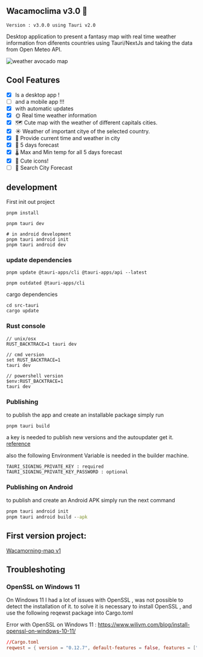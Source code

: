 ## Wacamoclima v3.0 🥑

```Version : v3.0.0 using Tauri v2.0```

Desktop application to present a fantasy map with real time weather information fron diferents countries using Tauri/NextJs and taking the data from Open Meteo API.

![weather avocado map](./docs/mappreview.png)

## Cool Features

- [x] Is a desktop app !
- [ ] and a mobile app !!!
- [x] with automatic updates
- [x] 🌞 Real time weather information
- [x] 🗺️ Cute map with the weather of different capitals cities.
- [x] ☀️ Weather of important citye of the selected country.
- [x] 📅 Provide current time and weather in city
- [x] 🔮 5 days forecast
- [x] 🌡 Max and Min temp for all 5 days forecast
- [x] 🌈 Cute icons!
- [ ] 🔎 Search City Forecast

## development

First init out project

```
pnpm install

pnpm tauri dev

# in android development
pnpm tauri android init
pnpm tauri android dev
```

### update dependencies

```
pnpm update @tauri-apps/cli @tauri-apps/api --latest

pnpm outdated @tauri-apps/cli
```

cargo dependencies

```
cd src-tauri
cargo update
```

### Rust console

```
// unix/osx
RUST_BACKTRACE=1 tauri dev

// cmd version
set RUST_BACKTRACE=1
tauri dev

// powershell version
$env:RUST_BACKTRACE=1
tauri dev
```

### Publishing
to publish the app and create an installable package simply run

```
pnpm tauri build
```

a key is needed to publish new versions and the autoupdater get it.
[reference](https://tauri.app/v1/guides/distribution/updater/)

also the following Environment  Variable is needed in the builder machine.

```
TAURI_SIGNING_PRIVATE_KEY : required
TAURI_SIGNING_PRIVATE_KEY_PASSWORD : optional
```
### Publishing on Android

to publish and create an Android APK simply run the next command

```cmd
pnpm tauri android init
pnpm tauri android build --apk
```


## First version project: 
[Wacamorning-map v1](https://github.com/msierraltav/waca-morning/tree/vue-first-version/wacamoclima-ui)


## Troubleshoting


### OpenSSL on Windows 11

On Windows 11 I had a lot of issues with OpenSSL , was not possible to detect the installation of it.
to solve it is necessary to install OpenSSL , and use the following reqewst package into Cargo.toml

Error with OpenSSL on Windows 11 : https://www.wilivm.com/blog/install-openssl-on-windows-10-11/ 

```toml
//Cargo.toml
reqwest = { version = "0.12.7", default-features = false, features = ["rustls-tls"] }
```